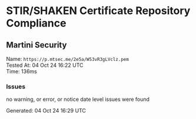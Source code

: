 # STIR/SHAKEN Certificate Repository Compliance

## Martini Security

Name: `https://p.mtsec.me/2e5a/W53vR3gLVclz.pem`\
Tested At: 04 Oct 24 16:22 UTC\
Time: 136ms

### Issues

no warning, or error, or notice date level issues were found

Generated: 04 Oct 24 16:29 UTC